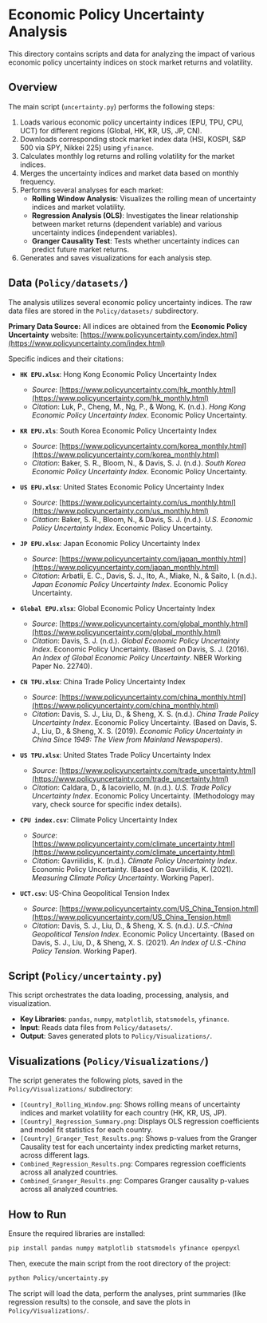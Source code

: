 # Economic Policy Uncertainty Analysis

This directory contains scripts and data for analyzing the impact of various economic policy uncertainty indices on stock market returns and volatility.

## Overview

The main script (`uncertainty.py`) performs the following steps:
1.  Loads various economic policy uncertainty indices (EPU, TPU, CPU, UCT) for different regions (Global, HK, KR, US, JP, CN).
2.  Downloads corresponding stock market index data (HSI, KOSPI, S&P 500 via SPY, Nikkei 225) using `yfinance`.
3.  Calculates monthly log returns and rolling volatility for the market indices.
4.  Merges the uncertainty indices and market data based on monthly frequency.
5.  Performs several analyses for each market:
    - **Rolling Window Analysis**: Visualizes the rolling mean of uncertainty indices and market volatility.
    - **Regression Analysis (OLS)**: Investigates the linear relationship between market returns (dependent variable) and various uncertainty indices (independent variables).
    - **Granger Causality Test**: Tests whether uncertainty indices can predict future market returns.
6.  Generates and saves visualizations for each analysis step.

## Data (`Policy/datasets/`)

The analysis utilizes several economic policy uncertainty indices. The raw data files are stored in the `Policy/datasets/` subdirectory.

**Primary Data Source:** All indices are obtained from the **Economic Policy Uncertainty** website: [https://www.policyuncertainty.com/index.html](https://www.policyuncertainty.com/index.html)

Specific indices and their citations:

- **`HK EPU.xlsx`**: Hong Kong Economic Policy Uncertainty Index
    - *Source*: [https://www.policyuncertainty.com/hk_monthly.html](https://www.policyuncertainty.com/hk_monthly.html)
    - *Citation*: Luk, P., Cheng, M., Ng, P., & Wong, K. (n.d.). *Hong Kong Economic Policy Uncertainty Index*. Economic Policy Uncertainty.

- **`KR EPU.xls`**: South Korea Economic Policy Uncertainty Index
    - *Source*: [https://www.policyuncertainty.com/korea_monthly.html](https://www.policyuncertainty.com/korea_monthly.html)
    - *Citation*: Baker, S. R., Bloom, N., & Davis, S. J. (n.d.). *South Korea Economic Policy Uncertainty Index*. Economic Policy Uncertainty.

- **`US EPU.xlsx`**: United States Economic Policy Uncertainty Index
    - *Source*: [https://www.policyuncertainty.com/us_monthly.html](https://www.policyuncertainty.com/us_monthly.html)
    - *Citation*: Baker, S. R., Bloom, N., & Davis, S. J. (n.d.). *U.S. Economic Policy Uncertainty Index*. Economic Policy Uncertainty.

- **`JP EPU.xlsx`**: Japan Economic Policy Uncertainty Index
    - *Source*: [https://www.policyuncertainty.com/japan_monthly.html](https://www.policyuncertainty.com/japan_monthly.html)
    - *Citation*: Arbatli, E. C., Davis, S. J., Ito, A., Miake, N., & Saito, I. (n.d.). *Japan Economic Policy Uncertainty Index*. Economic Policy Uncertainty.

- **`Global EPU.xlsx`**: Global Economic Policy Uncertainty Index
    - *Source*: [https://www.policyuncertainty.com/global_monthly.html](https://www.policyuncertainty.com/global_monthly.html)
    - *Citation*: Davis, S. J. (n.d.). *Global Economic Policy Uncertainty Index*. Economic Policy Uncertainty. (Based on Davis, S. J. (2016). *An Index of Global Economic Policy Uncertainty*. NBER Working Paper No. 22740).

- **`CN TPU.xlsx`**: China Trade Policy Uncertainty Index
    - *Source*: [https://www.policyuncertainty.com/china_monthly.html](https://www.policyuncertainty.com/china_monthly.html)
    - *Citation*: Davis, S. J., Liu, D., & Sheng, X. S. (n.d.). *China Trade Policy Uncertainty Index*. Economic Policy Uncertainty. (Based on Davis, S. J., Liu, D., & Sheng, X. S. (2019). *Economic Policy Uncertainty in China Since 1949: The View from Mainland Newspapers*).

- **`US TPU.xlsx`**: United States Trade Policy Uncertainty Index
    - *Source*: [https://www.policyuncertainty.com/trade_uncertainty.html](https://www.policyuncertainty.com/trade_uncertainty.html)
    - *Citation*: Caldara, D., & Iacoviello, M. (n.d.). *U.S. Trade Policy Uncertainty Index*. Economic Policy Uncertainty. (Methodology may vary, check source for specific index details).

- **`CPU index.csv`**: Climate Policy Uncertainty Index
    - *Source*: [https://www.policyuncertainty.com/climate_uncertainty.html](https://www.policyuncertainty.com/climate_uncertainty.html)
    - *Citation*: Gavriilidis, K. (n.d.). *Climate Policy Uncertainty Index*. Economic Policy Uncertainty. (Based on Gavriilidis, K. (2021). *Measuring Climate Policy Uncertainty*. Working Paper).

- **`UCT.csv`**: US-China Geopolitical Tension Index
    - *Source*: [https://www.policyuncertainty.com/US_China_Tension.html](https://www.policyuncertainty.com/US_China_Tension.html)
    - *Citation*: Davis, S. J., Liu, D., & Sheng, X. S. (n.d.). *U.S.-China Geopolitical Tension Index*. Economic Policy Uncertainty. (Based on Davis, S. J., Liu, D., & Sheng, X. S. (2021). *An Index of U.S.-China Policy Tension*. Working Paper).

## Script (`Policy/uncertainty.py`)

This script orchestrates the data loading, processing, analysis, and visualization.

- **Key Libraries**: `pandas`, `numpy`, `matplotlib`, `statsmodels`, `yfinance`.
- **Input**: Reads data files from `Policy/datasets/`.
- **Output**: Saves generated plots to `Policy/Visualizations/`.

## Visualizations (`Policy/Visualizations/`)

The script generates the following plots, saved in the `Policy/Visualizations/` subdirectory:

- `[Country]_Rolling_Window.png`: Shows rolling means of uncertainty indices and market volatility for each country (HK, KR, US, JP).
- `[Country]_Regression_Summary.png`: Displays OLS regression coefficients and model fit statistics for each country.
- `[Country]_Granger_Test_Results.png`: Shows p-values from the Granger Causality test for each uncertainty index predicting market returns, across different lags.
- `Combined_Regression_Results.png`: Compares regression coefficients across all analyzed countries.
- `Combined_Granger_Results.png`: Compares Granger causality p-values across all analyzed countries.

## How to Run

Ensure the required libraries are installed:

```bash
pip install pandas numpy matplotlib statsmodels yfinance openpyxl
```

Then, execute the main script from the root directory of the project:

```bash
python Policy/uncertainty.py
```

The script will load the data, perform the analyses, print summaries (like regression results) to the console, and save the plots in `Policy/Visualizations/`. 